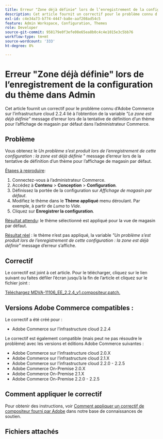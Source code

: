 ```yaml
---
title: Erreur "Zone déjà définie" lors de l’enregistrement de la configuration du thème dans Admin
description: Cet article fournit un correctif pour le problème connu d’Adobe Commerce sur l’infrastructure cloud 2.2.4 lié à l’obtention du message d’erreur *"La zone est déjà définie"* lors de la tentative de définition d’un thème pour la vue de magasin par défaut dans l’administrateur Commerce.
exl-id: c4e34a73-b774-4447-ba8e-aaf208ad54c5
feature: Admin Workspace, Configuration, Themes
role: Developer
source-git-commit: 958179e0f3efe08e65ea8b0c4c4e1015e3c5bb76
workflow-type: tm+mt
source-wordcount: '333'
ht-degree: 0%

---
```


# Erreur &quot;Zone déjà définie&quot; lors de l’enregistrement de la configuration du thème dans Admin

Cet article fournit un correctif pour le problème connu d’Adobe Commerce sur l’infrastructure cloud 2.2.4 lié à l’obtention de la variable *&quot;La zone est déjà définie&quot;* message d’erreur lors de la tentative de définition d’un thème pour l’affichage de magasin par défaut dans l’administrateur Commerce.

## Problème

Vous obtenez le *Un problème s’est produit lors de l’enregistrement de cette configuration : la zone est déjà définie* &quot; message d’erreur lors de la tentative de définition d’un thème pour l’affichage de magasin par défaut.

<u>Étapes à reproduire</u>:

1. Connectez-vous à l’administrateur Commerce.
1. Accédez à **Contenu** > **Conception** > **Configuration**.
1. Définissez la portée de la configuration sur *Affichage de magasin par défaut*.
1. Modifiez le thème dans le **Thème appliqué** menu déroulant. Par exemple, à partir de *Luma* to *Vide.*
1. Cliquez sur **Enregistrer la configuration**.

<u>Résultat attendu</u>: le thème sélectionné est appliqué pour la vue de magasin par défaut.

<u>Résultat réel</u> : le thème n’est pas appliqué, la variable *&quot;Un problème s’est produit lors de l’enregistrement de cette configuration : la zone est déjà définie&quot;* message d’erreur s’affiche.

## Correctif

Le correctif est joint à cet article. Pour le télécharger, cliquez sur le lien suivant ou faites défiler l’écran jusqu’à la fin de l’article et cliquez sur le fichier joint :

[Téléchargez MDVA-11106\_EE\_2.2.4\_v1.compositeur.patch.](assets/MDVA-11106_EE_2.2.4_v1.composer.patch.zip)

## Versions Adobe Commerce compatibles :

Le correctif a été créé pour :

* Adobe Commerce sur l’infrastructure cloud 2.2.4

Le correctif est également compatible (mais peut ne pas résoudre le problème) avec les versions et éditions Adobe Commerce suivantes :

* Adobe Commerce sur l’infrastructure cloud 2.0.X
* Adobe Commerce sur l’infrastructure cloud 2.1.X
* Adobe Commerce sur l’infrastructure cloud 2.2.0 - 2.2.5
* Adobe Commerce On-Premise 2.0.X
* Adobe Commerce On-Premise 2.1.X
* Adobe Commerce On-Premise 2.2.0 - 2.2.5

## Comment appliquer le correctif

Pour obtenir des instructions, voir [Comment appliquer un correctif de compositeur fourni par Adobe](/help/how-to/general/how-to-apply-a-composer-patch-provided-by-magento.md) dans notre base de connaissances de soutien.

## Fichiers attachés
